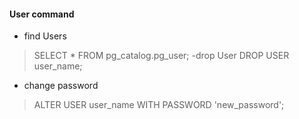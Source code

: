 

#### User command

- find Users
> SELECT * FROM pg_catalog.pg_user;
-drop User
> DROP USER user_name;
- change password
> ALTER USER user_name WITH PASSWORD 'new_password';
